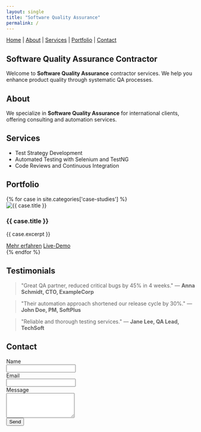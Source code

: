 ```yaml
---
layout: single
title: "Software Quality Assurance"
permalink: /
---
```


<link rel="stylesheet" href="{{ '/assets/css/portfolio.css' | relative_url }}">

<nav>
  <a href="#home">Home</a> |
  <a href="#about">About</a> |
  <a href="#services">Services</a> |
  <a href="#portfolio">Portfolio</a> |
  <a href="#contact">Contact</a>
</nav>

<section id="home">
  <h1>Software Quality Assurance Contractor</h1>
  <p>Welcome to <strong>Software Quality Assurance</strong> contractor services. We help you enhance product quality through systematic QA processes.</p>
</section>

<section id="about">
  <h2>About</h2>
  <p>We specialize in <strong>Software Quality Assurance</strong> for international clients, offering consulting and automation services.</p>
</section>

<section id="services">
  <h2>Services</h2>
  <ul>
    <li>Test Strategy Development</li>
    <li>Automated Testing with Selenium and TestNG</li>
    <li>Code Reviews and Continuous Integration</li>
  </ul>
</section>

<section id="portfolio">
  <h2>Portfolio</h2>
  <div class="project-grid">
{% for case in site.categories['case-studies'] %}
    <article class="project-card" tabindex="0" role="button" onclick="location.href='{{ case.url }}'" aria-label="Mehr über {{ case.title }}">
      <img src="https://picsum.photos/seed/{{ forloop.index }}/400/300" alt="{{ case.title }}">
      <div class="project-content">
        <h3>{{ case.title }}</h3>
        <p>{{ case.excerpt }}</p>
        <div class="project-buttons">
          <a href="{{ case.url }}" class="btn" role="button">Mehr erfahren</a>
          <a href="{{ case.repo | default: 'https://github.com/iAxvleda' }}" class="btn" role="button">Live-Demo</a>
        </div>
      </div>
    </article>
{% endfor %}
  </div>
</section>

<section id="testimonials">
  <h2>Testimonials</h2>
  <blockquote>"Great QA partner, reduced critical bugs by 45% in 4 weeks." — <strong>Anna Schmidt, CTO, ExampleCorp</strong></blockquote>
  <blockquote>"Their automation approach shortened our release cycle by 30%." — <strong>John Doe, PM, SoftPlus</strong></blockquote>
  <blockquote>"Reliable and thorough testing services." — <strong>Jane Lee, QA Lead, TechSoft</strong></blockquote>
</section>

<section id="contact">
  <h2>Contact</h2>
  <form action="https://formspree.io/f/xyzz" method="POST">
    <label for="name">Name</label><br>
    <input type="text" name="name" id="name" required><br>
    <label for="email">Email</label><br>
    <input type="email" name="email" id="email" required><br>
    <label for="message">Message</label><br>
    <textarea name="message" id="message" rows="4" required></textarea><br>
    <button type="submit">Send</button>
  </form>
</section>

<script>
document.addEventListener('DOMContentLoaded', function() {
  const cards = document.querySelectorAll('.project-card');
  const observer = new IntersectionObserver(entries => {
    entries.forEach(entry => {
      if(entry.isIntersecting) {
        entry.target.classList.add('visible');
        observer.unobserve(entry.target);
      }
    });
  }, { threshold: 0.1 });
  cards.forEach(card => observer.observe(card));
});
</script>
